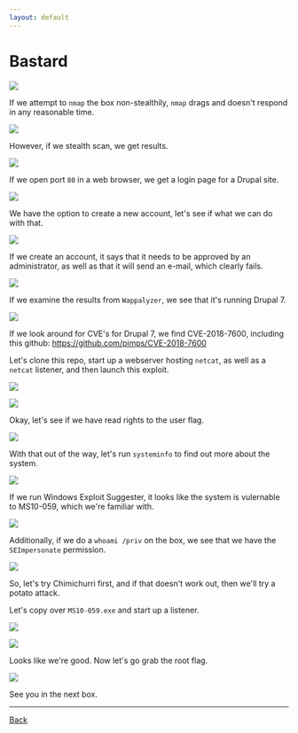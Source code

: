 ```yaml
---
layout: default
---
```


# Bastard

![](./01.png)

If we attempt to ```nmap``` the box non-stealthily, ```nmap``` drags and doesn't respond in any reasonable time.

![](./02.png)

However, if we stealth scan, we get results.

![](./03.png)

If we open port ```80``` in a web browser, we get a login page for a Drupal site.

![](./04.png)

We have the option to create a new account, let's see if what we can do with that.

![](./05.png)

If we create an account, it says that it needs to be approved by an administrator, as well as that it will send an e-mail, which clearly fails.

![](./06.png)

If we examine the results from ```Wappalyzer```, we see that it's running Drupal 7.

![](./07.png)

If we look around for CVE's for Drupal 7, we find CVE-2018-7600, including this github: https://github.com/pimps/CVE-2018-7600

Let's clone this repo, start up a webserver hosting ```netcat```, as well as a ```netcat``` listener, and then launch this exploit.

![](./08.png)

![](./09.png)

Okay, let's see if we have read rights to the user flag.

![](./10.png)

With that out of the way, let's run ```systeminfo``` to find out more about the system.

![](./11.png)

If we run Windows Exploit Suggester, it looks like the system is vulernable to MS10-059, which we're familiar with.

![](./12.png)

Additionally, if we do a ```whoami /priv``` on the box, we see that we have the ```SEImpersonate``` permission.

![](./13.png)

So, let's try Chimichurri first, and if that doesn't work out, then we'll try a potato attack.

Let's copy over ```MS10-059.exe``` and start up a listener.

![](./14.png)

![](./15.png)

Looks like we're good.  Now let's go grab the root flag.

![](./16.png)

See you in the next box.

___

[Back](../)
